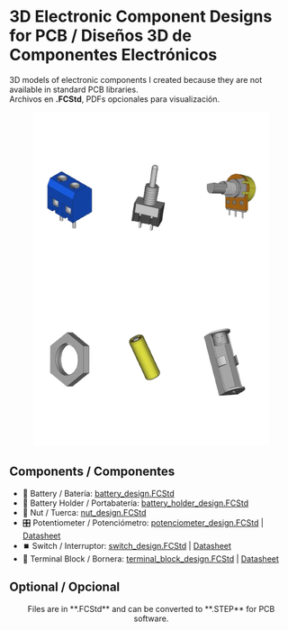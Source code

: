 # 3D Electronic Component Designs for PCB / Diseños 3D de Componentes Electrónicos

3D models of electronic components I created because they are not available in standard PCB libraries.  
Archivos en **.FCStd**, PDFs opcionales para visualización.

<p align="center">
  <img src="assets/img-components.png" alt="Componentes electrónicos">
</p>

## Components / Componentes
- 🔋 Battery / Batería: [battery_design.FCStd](assets/models/battery_design.FCStd) 
- 🧰 Battery Holder / Portabatería: [battery_holder_design.FCStd](assets/models/battery_holder_design.FCStd) 
- 🔩 Nut / Tuerca: [nut_design.FCStd](assets/models/nut_design.FCStd) 
- 🎛️ Potentiometer / Potenciómetro: [potenciometer_design.FCStd](assets/models/potenciometer_design.FCStd) | [Datasheet](assets/img/potenciometer_datasheet.png)  
- ⏹️ Switch / Interruptor: [switch_design.FCStd](assets/models/switch_design.FCStd) | [Datasheet](assets/img/switch_datasheet.png)  
- 🔌 Terminal Block / Bornera: [terminal_block_design.FCStd](assets/models/terminal_block_design.FCStd) | [Datasheet](assets/img/terminal_block_datasheet.png)


## Optional / Opcional
<p align="center">
Files are in **.FCStd** and can be converted to **.STEP** for PCB software.
</p>

